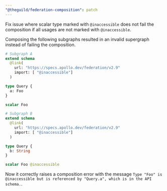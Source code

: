 ```yaml
---
"@theguild/federation-composition": patch
---
```


Fix issue where scalar type marked with `@inaccessible` does not fail the composition if all usages are not marked with `@inaccessible`.

Composing the following subgraphs resulted in an invalid supergraph instead of failing the composition.

```graphql
# Subgraph A
extend schema
  @link(
    url: "https://specs.apollo.dev/federation/v2.9"
    import: [ "@inaccessible"]
  )

type Query {
  a: Foo
}

scalar Foo
```

```graphql
# Subgraph B
extend schema
  @link(
    url: "https://specs.apollo.dev/federation/v2.9"
    import: [ "@inaccessible"]
  )

type Query {
  b: String
}

scalar Foo @inaccessible
```

Now it correctly raises a composition error with the message `Type "Foo" is @inaccessible but is referenced by "Query.a", which is in the API schema.`.

